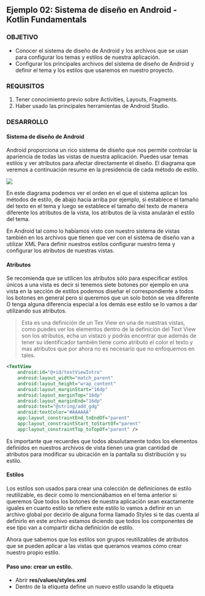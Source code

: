 ## Ejemplo 02: Sistema de diseño en Android - Kotlin Fundamentals

### OBJETIVO

- Conocer el sistema de diseño de Android y los archivos que se usan para configurar los temas y estilos de nuestra aplicación.
- Configurar los principales archivos del sistema de diseño de Android y definir el tema y los estilos que usaremos en nuestro proyecto.

### REQUISITOS

1. Tener conocimiento previo sobre Activities, Layouts, Fragments.
2. Haber usado las principales herramientas de Android Studio.

### DESARROLLO

#### Sistema de diseño de Android

Android proporciona un rico sistema de diseño que nos permite controlar la apariencia de todas las vistas de nuestra aplicación. Puedes usar temas estilos y ver atributos para afectar directamente el diseño. El diagrama que veremos a continuación resume en la presidencia de cada método de estilo.

![](https://github.com/beduExpert/B1-Kotlin-Intermedio/blob/master/Sesion-05/Ejemplo-02/Images/1.png)

En este diagrama podemos ver el orden en el que el sistema aplican los métodos de estilo, de abajo hacia arriba por ejemplo, si establece el tamaño del texto en el tema y luego se establece el tamaño del texto de manera diferente los atributos de la vista, los atributos de la vista anularán el estilo del tema.

En Android tal como lo habíamos visto con nuestro sistema de vistas también en los archivos que tienen que ver con el sistema de diseño van a utilizar XML Para definir nuestros estilos configurar nuestro tema y configurar los atributos de nuestras vistas.

#### Atributos

Se recomienda que se utilicen los atributos sólo para especificar estilos únicos a una vista es decir si tenemos siete botones por ejemplo en una vista en la sección de estilos podemos diseñar el correspondiente a todos los botones en general pero si queremos que un solo botón se vea diferente O tenga alguna diferencia especial a los demás ese estilo se lo vamos a dar utilizando sus atributos.

>Esta es una definición de un Tex View en una de nuestras vistas, como puedes ver los elementos dentro de la definición del Text View son los atributos, echa un vistazo y podrás encontrar que además de tener su identificador también tiene como atributo el color el texto y mas atributos que por ahora no es necesario que no enfoquemos en tales.
```XML
<TextView
	android:id="@+id/textViewIntro"
	android:layout_width="match_parent"
	android:layout_height="wrap_content"
	android:layout_marginStart="16dp"
	android:layout_marginTop="16dp"
	android:layout_marginEnd="16dp"
	android:text="@string/add_gdg"
	android:textColor="#AAAAAA"
	app:layout_constraintEnd_toEndOf="parent"
	app:layout_constraintStart_toStartOf="parent"
	app:layout_constraintTop_toTopOf="parent" />
```
Es importante que recuerdes que todos absolutamente todos los elementos definidos en nuestros archivos de vista tienen una gran cantidad de atributos para modificar su ubicación en la pantalla su distribución y su estilo.

#### Estilos

Los estilos son usados para crear una colección de definiciones de estilo reutilizable, es decir como lo mencionábamos en el tema anterior si queremos Que todos los botones de nuestra aplicación sean exactamente iguales en cuanto estilo se refiere este estilo lo vamos a definir en un archivo global por decirlo de alguna forma llamado Styles si te das cuenta al definirlo en este archivo estamos diciendo que todos los componentes de ese tipo van a compartir dicha definición de estilo.

Ahora que sabemos que los estilos son grupos reutilizables de atributos que se pueden aplicar a las vistas que queramos veamos cómo crear nuestro propio estilo.

#### Paso uno: crear un estilo.
- Abrir **res/values/styles.xml**
- Dentro de la etiqueta **<resources>** define un nuevo estilo usando la etiqueta **<style>** como se muestra continuación.

>Definimos un estilo nombrándolo con el atributo **name** y especificando de qué estilo estamos heredando con la etiqueta **parent**.
```XML
<style name="TextAppearance.Title" parent="TextAppearance.MaterialComponents.Headline6">
</style>
```
Ahora que tenemos definido nuestro estilo es decir nuestro grupo definamos las propiedades que va a afectar este grupo de estilos.

Para hacerlo tenemos que colocar los atributos que se verán afectados con este grupo de estilos que hemos definido.

```XML
<style name="TextAppearance.Title" parent="TextAppearance.MaterialComponents.Headline6">
	<item name="android:textSize">24sp</item>
 	<item name="android:textColor">#555555</item>
</style>
```

Recapitulando textualmente hemos definido al principio un estilo llamado **TextAppearance.Title** y le hemos asignado dos ítems, uno para el tamaño del texto y otro para el color del texto es decir que los componentes visuales que utilicen este estilo se veran afectado en los mismos atributos.

#### Paso dos: aplicando un estilo.

Ahora para agregar nuestro estilo a un elemento visual tomemos como base el TexView que habíamos definido antes suponiendo que este TexView ya tiene definidos los atributos TextSize y TexColor, de la siguiente forma:

```XML
<TextView
	android:id="@+id/textViewIntro"
	android:text="@string/add_gdg"
	android:textSize="2sp"
	android:textColor="#AAAAAA" />
```

Ahora signamos nuestro estilo a este TextView y veamos como queda:

```XML
<TextView
	android:id="@+id/textViewIntro"
	android:text="@string/add_gdg"
	android:textAppearance="@style/TextAppearance.Title" />
```

Como puedes observar el uso de estilos hace mucho más fácil y entendible el diseño que le vamos a dar a cada elemento visual de nuestra aplicación.

#### Temas

Los temas se usan para definir colores para toda la aplicación para establecer la fuente predeterminada para toda la aplicación, los temas por naturaleza se aplican a todas las vistas dentro de la aplicación como vistas de texto botones radio buttons etc.

Como en el caso anterior de los estilos la definición de nuestro tema está dentro del archivo Styles ubicado en la siguiente ruta **res/values/styles.xml**.

Encontraremos dentro de la etiqueta Resources las definiciones de nuestros estilos y de nuestro tema, por ahora es muy probable que encontremos algo similar a lo siguiente:

```XML
<resources>

    <!-- Base application theme. -->
    <style name="AppTheme" parent="Theme.AppCompat.Light.DarkActionBar">
        <!-- Customize your theme here. -->
        <item name="colorPrimary">@color/colorPrimary</item>
        <item name="colorPrimaryDark">@color/colorPrimaryDark</item>
        <item name="colorAccent">@color/colorAccent</item>
    </style>

</resources>
```

Cómo podemos observar nuestra aplicación tiene un tema definido con el nombre **AppTheme** y le estamos indicando que está heredando del tema **Theme.AppCompat.Light.DarkActionBar** el cual es el que está asignado por defecto en el sistema por Android.

También nos indica que tipo de modificaciones podemos hacerle al tema por ahora sólo vemos los siguientes:
- colorPrimary
- colorPrimaryDark
- colorAccent

Para finalizar este ejemplo te dejo una lista de todos los modificadores que podemos usar para nuestros temas:

```XML
<style name="Theme.MyApp" parent="Theme.AppCompat">

  <!-- Original AppCompat attributes. -->
  <item name="colorPrimary">@color/my_app_primary_color</item>
  <item name="colorSecondary">@color/my_app_secondary_color</item>
  <item name="android:colorBackground">@color/my_app_background_color</item>
  <item name="colorError">@color/my_app_error_color</item>

  <!-- New MaterialComponents attributes. -->
  <item name="colorPrimaryVariant">@color/my_app_primary_variant_color</item>
  <item name="colorSecondaryVariant">@color/my_app_secondary_variant_color</item>
  <item name="colorSurface">@color/my_app_surface_color</item>
  <item name="colorOnPrimary">@color/my_app_color_on_primary</item>
  <item name="colorOnSecondary">@color/my_app_color_on_secondary</item>
  <item name="colorOnBackground">@color/my_app_color_on_background</item>
  <item name="colorOnError">@color/my_app_color_on_error</item>
  <item name="colorOnSurface">@color/my_app_color_on_surface</item>
  <item name="scrimBackground">@color/mtrl_scrim_color</item>
  <item name="textAppearanceHeadline1">@style/TextAppearance.MaterialComponents.Headline1</item>
  <item name="textAppearanceHeadline2">@style/TextAppearance.MaterialComponents.Headline2</item>
  <item name="textAppearanceHeadline3">@style/TextAppearance.MaterialComponents.Headline3</item>
  <item name="textAppearanceHeadline4">@style/TextAppearance.MaterialComponents.Headline4</item>
  <item name="textAppearanceHeadline5">@style/TextAppearance.MaterialComponents.Headline5</item>
  <item name="textAppearanceHeadline6">@style/TextAppearance.MaterialComponents.Headline6</item>
  <item name="textAppearanceSubtitle1">@style/TextAppearance.MaterialComponents.Subtitle1</item>
  <item name="textAppearanceSubtitle2">@style/TextAppearance.MaterialComponents.Subtitle2</item>
  <item name="textAppearanceBody1">@style/TextAppearance.MaterialComponents.Body1</item>
  <item name="textAppearanceBody2">@style/TextAppearance.MaterialComponents.Body2</item>
  <item name="textAppearanceCaption">@style/TextAppearance.MaterialComponents.Caption</item>
  <item name="textAppearanceButton">@style/TextAppearance.MaterialComponents.Button</item>
  <item name="textAppearanceOverline">@style/TextAppearance.MaterialComponents.Overline</item>

</style>
```

Ahora dirígete al [Reto 01](/../../tree/master/Sesion-05/Reto-01/) y pongamos a pruéba el conocimiento que acabas de adquirir, exito.

